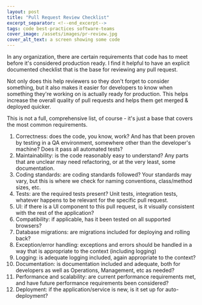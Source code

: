```yaml
---
layout: post
title: "Pull Request Review Checklist"
excerpt_separator: <!--end_excerpt-->
tags: code best-practices software-teams
cover_image: /assets/images/pr-review.jpg
cover_alt_text: a screen showing some code
---
```

In any organization, there are certain requirements that code has to meet before it's considered production ready.
I find it helpful to have an explicit documented checklist that is the base for reviewing any pull request.

<!--end_excerpt-->

Not only does this help reviewers so they don't forget to consider something, but it also makes it easier for developers to know when something they're working on is actually ready for production. This helps increase the overall quality of pull requests and helps them get merged & deployed quicker.

This is not a full, comprehensive list, of course - it's just a base that covers the most common requirements.

1. Correctness: does the code, you know, work? And has that been proven by testing in a QA environment, somewhere other than the developer's machine? Does it pass all automated tests?
2. Maintainability: is the code reasonably easy to understand? Any parts that are unclear may need refactoring, or at the very least, some documentation.
3. Coding standards: are coding standards followed? Your standards may vary, but this is where we check for naming conventions, class/method sizes, etc.
4. Tests: are the required tests present? Unit tests, integration tests, whatever happens to be relevant for the specific pull request.
5. UI: if there is a UI component to this pull request, is it visually consistent with the rest of the application?
6. Compatibility: if applicable, has it been tested on all supported browsers?
6. Database migrations: are migrations included for deploying and rolling back?
7. Exception/error handling: exceptions and errors should be handled in a way that is appropriate to the context (including logging)
8. Logging: is adequate logging included, again appropriate to the context?
9. Documentation: is documentation included and adequate, both for developers as well as Operations, Management, etc as needed?
10. Performance and scalability: are current performance requirements met, and have future performance requirements been considered?
11. Deployment: if the application/service is new, is it set up for auto-deployment?


